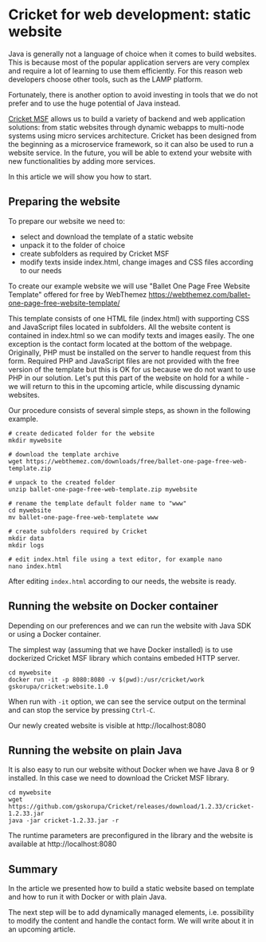 # Cricket for web development: static website

Java is generally not a language of choice when it comes to build websites.
This is because most of the popular application servers are very complex and require a lot of learning to use them efficiently. For this reason web developers choose other tools, such as the LAMP platform.

Fortunately, there is another option to avoid investing in tools that we do not prefer and to use the huge potential of Java instead.

[Cricket MSF](http://www.cricketmsf.org) allows us to build a variety of backend and web application solutions: from static websites through dynamic webapps to multi-node systems using micro services architecture. 
Cricket has been designed from the beginning as a microservice framework, so it can also be used to run a website service. In the future, you will be able to extend your website with new functionalities by adding more services.

In this article we will show you how to start.

## Preparing the website

To prepare our website we need to:
* select and download the template of a static website
* unpack it to the folder of choice
* create subfolders as required by Cricket MSF
* modify texts inside index.html, change images and CSS files according to our needs

To create our example website we will use "Ballet One Page Free Website Template" offered for free by WebThemez
https://webthemez.com/ballet-one-page-free-website-template/

This template consists of one HTML file (index.html) with supporting CSS and JavaScript files located in subfolders. All the website content is contained in index.html so we can modify texts and images easily.
The one exception is the contact form located at the bottom of the webpage. Originally, PHP must be installed on the server to handle request from this form. Required PHP and JavaScript files are not provided with the free version of the template but this is OK for us because we do not want to use PHP in our solution. Let's put this part of the website on hold for a while - we will return to this in the upcoming article, while discussing dynamic websites.

Our procedure consists of several simple steps, as shown in the following example. 

``` 
# create dedicated folder for the website
mkdir mywebsite

# download the template archive
wget https://webthemez.com/downloads/free/ballet-one-page-free-web-template.zip

# unpack to the created folder
unzip ballet-one-page-free-web-template.zip mywebsite

# rename the template default folder name to "www"
cd mywebsite
mv ballet-one-page-free-web-templatete www

# create subfolders required by Cricket
mkdir data
mkdir logs

# edit index.html file using a text editor, for example nano
nano index.html
```
After editing `index.html` according to our needs, the website is ready.

## Running the website on Docker container

Depending on our preferences and we can run the website with Java SDK or using a Docker container.

The simplest way (assuming that we have Docker installed) is to use dockerized Cricket MSF library which contains embeded HTTP server.

```
cd mywebsite
docker run -it -p 8080:8080 -v $(pwd):/usr/cricket/work gskorupa/cricket:website.1.0
```
When run with `-it` option, we can see the service output on the terminal and can stop the service by pressing `Ctrl-C`.

Our newly created website is visible at http://localhost:8080

## Running the website on plain Java

It is also easy to run our website without Docker when we have Java 8 or 9 installed. In this case we need to download the Cricket MSF library.

```
cd mywebsite
wget https://github.com/gskorupa/Cricket/releases/download/1.2.33/cricket-1.2.33.jar
java -jar cricket-1.2.33.jar -r
```
The runtime parameters are preconfigured in the library and the website is available at http://localhost:8080

## Summary
In the article we presented how to build a static website based on template and how to run it with Docker or with plain Java.

The next step will be to add dynamically managed elements, i.e. possibility to modify the content and handle the contact form. We will write about it in an upcoming article.
